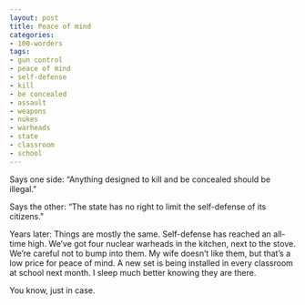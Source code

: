 ```yaml
---
layout: post
title: Peace of mind
categories:
- 100-worders
tags:
- gun control
- peace of mind
- self-defense
- kill
- be concealed
- assault
- weapons
- nukes
- warheads
- state
- classroom
- school
---
```

Says one side: “Anything designed to kill and be concealed should be illegal."

Says the other: “The state has no right to limit the self-defense of its citizens."

Years later: Things are mostly the same. Self-defense has reached an all-time high. We’ve got four nuclear warheads in the kitchen, next to the stove. We’re careful not to bump into them. My wife doesn’t like them, but that’s a low price for peace of mind. A new set is being installed in every classroom at school next month. I sleep much better knowing they are there.

You know, just in case.

